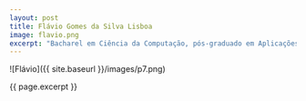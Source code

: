 ```yaml
---
layout: post
title: Flávio Gomes da Silva Lisboa
image: flavio.png
excerpt: "Bacharel em Ciência da Computação, pós-graduado em Aplicações Corporativas pela UTFPR. Iniciou em empresas privadas, foi funcionário no BB e atualmente é funcionário do Serpro. Membro do time oficial de tradução do Zend Framework (ZF), é autor dos livros: ZF Desenvolvendo em PHP 5 Orientado a Objetos com MVC, ZF Componentes Poderosos para PHP e Criando Aplicações PHP com Zend e Dojo. Associado da ABRAPHP, Zend PHP Certified Engineer, ZF Certified Engineer, ZF 2 Certified Architect e contribuidor oficial do Tine 2.0."
---
```


![Flávio]({{ site.baseurl }}/images/p7.png)

{{ page.excerpt }}